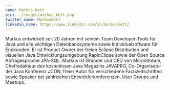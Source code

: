 ```yaml
---
name: Markus Kett
pic: ../images/markus_kett.png
twitter_name: MarkusKett
linkedin_name: https://www.linkedin.com/in/markuskett/
---
```


Markus entwickelt seit 20 Jahren mit seinem Team Developer-Tools für Java und alle wichtigen Datenbanksysteme sowie
Individualsoftware für Endkunden. Er ist Product Owner der freien Eclipse Distribution und visuellen Java
Entwicklungsumgebung RapidClipse sowie der Open Source Abfragesprache JPA-SQL. Markus ist Gründer und CEO von
MicroStream, Chefredakteur des kostenlosen Java Magazins JAVAPRO, Co-Organisator der Java Konferenz JCON, freier Autor
für verschiedene Fachzeitschriften sowie Speaker bei zahlreichen Entwicklerkonferenzen, User Groups und Meetups.
